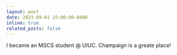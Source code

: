 ```yaml
---
layout: post
date: 2023-09-01 15:00:00-0400
inline: true
related_posts: false
---
```


I became an MSCS student @ UIUC. Champaign is a greate place!
